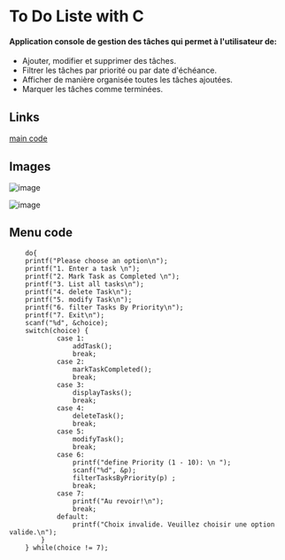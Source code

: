 # To Do Liste with C


#### Application console de gestion des tâches qui permet à l'utilisateur de: 

* Ajouter, modifier et supprimer des tâches.
* Filtrer les tâches par priorité ou par date d'échéance.
* Afficher de manière organisée toutes les tâches ajoutées.
* Marquer les tâches comme terminées.

## Links

[main code](https://github.com/yas0se/todo/blob/main/main.c)


## Images

![image](https://github.com/yas0se/todo/assets/128167310/9ab0464a-557f-44bd-aad1-1ec370df9fb9 "Menu")

![image](https://github.com/yas0se/todo/assets/128167310/141e689c-f4ab-4373-8714-da2b99139ce2 "liste de taches")


## Menu code

```
    do{
    printf("Please choose an option\n");
    printf("1. Enter a task \n");
    printf("2. Mark Task as Completed \n");
    printf("3. List all tasks\n");
    printf("4. delete Task\n");
    printf("5. modify Task\n");
    printf("6. filter Tasks By Priority\n");
    printf("7. Exit\n");
    scanf("%d", &choice);
    switch(choice) {
            case 1:
                addTask();
                break;
            case 2:
                markTaskCompleted();
                break;
            case 3:
                displayTasks();
                break;
            case 4:
                deleteTask();
                break;
            case 5:
                modifyTask();
                break;
            case 6:
                printf("define Priority (1 - 10): \n ");
                scanf("%d", &p);
                filterTasksByPriority(p) ;
                break;
            case 7:
                printf("Au revoir!\n");
                break;
            default:
                printf("Choix invalide. Veuillez choisir une option valide.\n");
        }
    } while(choice != 7);
```
